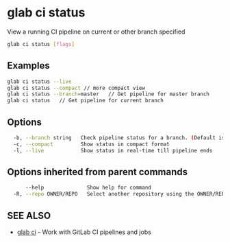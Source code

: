 # glab ci status

View a running CI pipeline on current or other branch specified

```bash
glab ci status [flags]
```

## Examples

```bash
glab ci status --live
glab ci status --compact // more compact view
glab ci status --branch=master   // Get pipeline for master branch
glab ci status   // Get pipeline for current branch

```

## Options

```bash
  -b, --branch string   Check pipeline status for a branch. (Default is current branch)
  -c, --compact         Show status in compact format
  -l, --live            Show status in real-time till pipeline ends
```

## Options inherited from parent commands

```bash
      --help              Show help for command
  -R, --repo OWNER/REPO   Select another repository using the OWNER/REPO or `GROUP/NAMESPACE/REPO` format or full URL or git URL
```

## SEE ALSO

- [glab ci](./) - Work with GitLab CI pipelines and jobs
